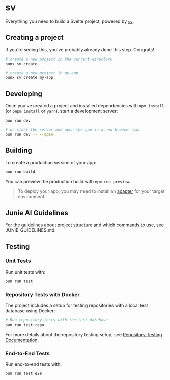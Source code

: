 # sv

Everything you need to build a Svelte project, powered by [`sv`](https://github.com/sveltejs/cli).

## Creating a project

If you're seeing this, you've probably already done this step. Congrats!

```sh
# create a new project in the current directory
bunx sv create

# create a new project in my-app
bunx sv create my-app
```

## Developing

Once you've created a project and installed dependencies with `npm install` (or `pnpm install` or `yarn`), start a development server:

```sh
bun run dev

# or start the server and open the app in a new browser tab
bun run dev -- --open
```

## Building

To create a production version of your app:

```sh
bun run build
```

You can preview the production build with `npm run preview`.

> To deploy your app, you may need to install an [adapter](https://svelte.dev/docs/kit/adapters) for your target environment.

## Junie AI Guidelines

For the guidelines about project structure and which commands to use, see JUNIE_GUIDELINES.md.

## Testing

### Unit Tests

Run unit tests with:

```sh
bun run test
```

### Repository Tests with Docker

The project includes a setup for testing repositories with a local test database using Docker:

```sh
# Run repository tests with the test database
bun run test:repo
```

For more details about the repository testing setup, see [Repository Testing Documentation](src/lib/server/test/README.md).

### End-to-End Tests

Run end-to-end tests with:

```sh
bun run test:e2e
```
